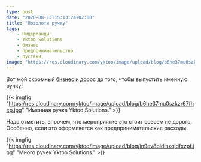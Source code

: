 ```yaml
---
type: post
date: "2020-08-13T15:13:24+02:00"
title: "Позолоти ручку"
tags:
    - Нидерланды
    - Yktoo Solutions
    - бизнес
    - предпринимательство
    - пустяки
image: "https://res.cloudinary.com/yktoo/image/upload/blog/b6he37mu0szkzr67fhep.jpg"
---
```


Вот мой скромный [бизнес](0311) и дорос до того, чтобы выпустить именную ручку!

<!--more-->

{{< imgfig "https://res.cloudinary.com/yktoo/image/upload/blog/b6he37mu0szkzr67fhep.jpg" "Именная ручка Yktoo Solutions." >}}

Надо отметить, впрочем, что мероприятие это стоит совсем не дорого. Особенно, если это оформляется как предпринимательские расходы.

{{< imgfig "https://res.cloudinary.com/yktoo/image/upload/blog/jn9ev8bidihxqldfxzpf.jpg" "Много ручек Yktoo Solutions." >}}
